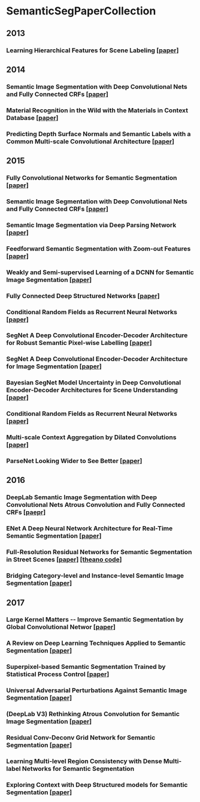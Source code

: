 # SemanticSegPaperCollection

## 2013
### Learning Hierarchical Features for Scene Labeling [[paper]](http://yann.lecun.com/exdb/publis/pdf/farabet-pami-13.pdf)

## 2014
### Semantic Image Segmentation with Deep Convolutional Nets and Fully Connected CRFs [[paper]](http://arxiv.org/abs/1412.7062)
### Material Recognition in the Wild with the Materials in Context Database [[paper]](https://arxiv.org/abs/1412.0623)
### Predicting Depth Surface Normals and Semantic Labels with a Common Multi-scale Convolutional Architecture [[paper]](http://arxiv.org/abs/1411.4734)

## 2015
### Fully Convolutional Networks for Semantic Segmentation [[paper]](http://www.cv-foundation.org/openaccess/content_cvpr_2015/papers/Long_Fully_Convolutional_Networks_2015_CVPR_paper.pdf)
### Semantic Image Segmentation with Deep Convolutional Nets and Fully Connected CRFs [[paper]](http://arxiv.org/abs/1412.7062)
### Semantic Image Segmentation via Deep Parsing Network [[paper]](http://www.cv-foundation.org/openaccess/content_iccv_2015/html/Liu_Semantic_Image_Segmentation_ICCV_2015_paper.html)
### Feedforward Semantic Segmentation with Zoom-out Features [[paper]](https://arxiv.org/abs/1412.0774)
### Weakly and Semi-supervised Learning of a DCNN for Semantic Image Segmentation [[paper]]()
### Fully Connected Deep Structured Networks [[paper]](https://arxiv.org/abs/1503.02351)
### Conditional Random Fields as Recurrent Neural Networks [[paper]](http://www.robots.ox.ac.uk/~szheng/papers/CRFasRNN.pdf)
### SegNet A Deep Convolutional Encoder-Decoder Architecture for Robust Semantic Pixel-wise Labelling [[paper]](https://arxiv.org/abs/1505.07293)
### SegNet A Deep Convolutional Encoder-Decoder Architecture for Image Segmentation [[paper]](https://arxiv.org/abs/1511.00561)
### Bayesian SegNet Model Uncertainty in Deep Convolutional Encoder-Decoder Architectures for Scene Understanding [[paper]](https://arxiv.org/abs/1511.02680)
### Conditional Random Fields as Recurrent Neural Networks [[paper]](http://www.robots.ox.ac.uk/~szheng/papers/CRFasRNN.pdf)
### Multi-scale Context Aggregation by Dilated Convolutions [[paper]](http://arxiv.org/abs/1511.07122)
### ParseNet Looking Wider to See Better [[paper]](https://arxiv.org/abs/1506.04579)

## 2016
### DeepLab Semantic Image Segmentation with Deep Convolutional Nets Atrous Convolution and Fully Connected CRFs [[paepr]](http://arxiv.org/abs/1606.00915)
### ENet A Deep Neural Network Architecture for Real-Time Semantic Segmentation [[paper]](https://arxiv.org/abs/1606.02147)
### Full-Resolution Residual Networks for Semantic Segmentation in Street Scenes [[paper]](https://arxiv.org/abs/1611.08323) [[theano code]](https://github.com/TobyPDE/FRRN)
### Bridging Category-level and Instance-level Semantic Image Segmentation [[paper]](https://arxiv.org/abs/1605.06885)

## 2017
### Large Kernel Matters -- Improve Semantic Segmentation by Global Convolutional Networ [[paper]](https://arxiv.org/abs/1703.02719)
### A Review on Deep Learning Techniques Applied to Semantic Segmentation [[paper]](https://arxiv.org/abs/1704.06857)
### Superpixel-based Semantic Segmentation Trained by Statistical Process Control [[paper]](https://arxiv.org/abs/1706.10071)
### Universal Adversarial Perturbations Against Semantic Image Segmentation [[paper]](https://arxiv.org/abs/1704.05712)
### (DeepLab V3) Rethinking Atrous Convolution for Semantic Image Segmentation [[paper]](https://arxiv.org/abs/1706.05587)
### Residual Conv-Deconv Grid Network for Semantic Segmentation [[paper]](https://arxiv.org/abs/1707.07958)
### Learning Multi-level Region Consistency with Dense Multi-label Networks for Semantic Segmentation
### Exploring Context with Deep Structured models for Semantic Segmentation [[paper]](http://ieeexplore.ieee.org/document/7934393/)
